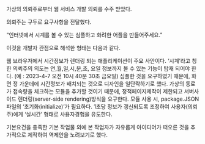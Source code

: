 가상의 의뢰주로부터 웹 서비스 개발 의뢰를 수주 받았다.

의뢰주는 구두로 요구사항을 전달했다.

“인터넷에서 시계를 볼 수 있는 심플하고 화려한 어플을 만들어주세요.”

이것을 개발자 관점으로 해석한 형태는 다음과 같다.

웹 브라우저에서 시간정보가 렌더링 되는 애플리케이션이 주요 사안이다.
‘시계’라고 칭한 의뢰주의 의도는 연,월,일,시,분,초, 요일 정보까지 볼 수 있는 기능이 탑재 되어야 한다. (예 : 2023-4-7 오전 10시 40분 30초 금요일)
심플한 것을 요구하였기 때문에, 화면 정 가운데에 시간정보가 배치되는 것으로 디자인을 일단락하기로 했다.
가상의 동료가 접속량을 체크하는 모듈을 추가할 것이기 때문에, 정적페이지제작이 제한되고 서버사이드 렌더링(server-side rendering)방식을 요구한다.
모듈 사용 시, package.JSON 파일의 ‘초기화(initialize)’가 필요하다.
1초당 정보가 갱신되도록 조정하여 사용자(의뢰주)에게 ‘실시간’ 형태로 사용자경험을 유도한다.

기본요건을 충족한 기본 작업물 외에 본 작업자가 자유롭게 아이디어가 떠오른 것을 추가적으로 제작하여 역제안을 노려보기로 했다.
